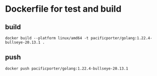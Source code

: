 # Dockerfile for test and build

## build

```
docker build --platform linux/amd64 -t pacificporter/golang:1.22.4-bullseye-20.13.1 .
```

## push

```
docker push pacificporter/golang:1.22.4-bullseye-20.13.1
```
